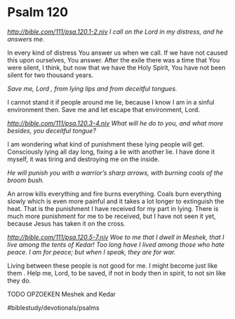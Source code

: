 # Psalm 120
*http://bible.com/111/psa.120.1-2.niv*
*I call on the Lord in my distress, and he answers me.*

In every kind of distress You answer us when we call. If we have not caused this upon ourselves, You answer.
After the exile there was a time that You were silent, I think, but now that we have the Holy Spirit, You have not been silent for two thousand years.

*Save me, Lord , from lying lips and from deceitful tongues.*

I cannot stand it if people around me lie, because I know I am in a sinful environment then. Save me and let escape that environment, Lord.

*http://bible.com/111/psa.120.3-4.niv*
*What will he do to you, and what more besides, you deceitful tongue?*

I am wondering what kind of punishment these lying people will get. Consciously lying all day long, fixing a lie with another lie.
I have done it myself, it was tiring and destroying me on the inside.

*He will punish you with a warrior’s sharp arrows, with burning coals of the broom bush.*

An arrow kills everything and fire burns everything. Coals burn everything slowly which is even more painful and it takes a lot longer to extinguish the heat.
That is the punishment I have received for my part in lying. There is much more punishment for me to be received, but I have not seen it yet, because Jesus has taken it on the cross.

*http://bible.com/111/psa.120.5-7.niv Woe to me that I dwell in Meshek, that I live among the tents of Kedar! Too long have I lived among those who hate peace. I am for peace; but when I speak, they are for war.*

Living between these people is not good for me. I might become just like them *.*
Help me, Lord, to be saved, if not in body then in spirit, to not sin like they do.

TODO OPZOEKEN Meshek and Kedar

#biblestudy/devotionals/psalms